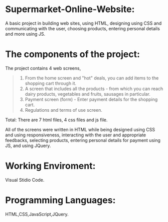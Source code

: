 # Supermarket-Online-Website:
A basic project in building web sites, using HTML, designing using CSS and communicating with the user, choosing products, entering personal details and more using JS.


# The components of the project:
The project contains 4 web screens,
> 1. From the home screen and "hot" deals, you can add items to the shopping cart through it.
> 2. A screen that includes all the products - from which you can reach dairy products, vegetables and fruits,         sausages in particular.
> 3. Payment screen (form) - Enter payment details for the shopping cart.
> 4. Regulations and terms of use screen.

Total: There are 7 html files, 4 css files and js file.

All of the screens were written in HTML while being designed using CSS and using responsiveness, interacting with the user and appropriate feedbacks, selecting products, entering personal details for payment using JS, and using JQuery.

# Working Enviroment:
Visual Stidio Code.

# Programming Languages:
HTML,CSS,JavaScript,JQuery.





